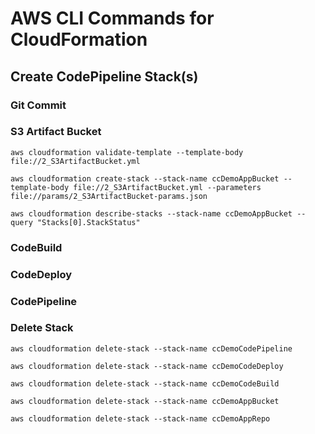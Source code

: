 # AWS CLI Commands for CloudFormation #

## Create CodePipeline Stack(s) ##

### Git Commit ###

### S3 Artifact Bucket ###

```
aws cloudformation validate-template --template-body file://2_S3ArtifactBucket.yml 

aws cloudformation create-stack --stack-name ccDemoAppBucket --template-body file://2_S3ArtifactBucket.yml --parameters file://params/2_S3ArtifactBucket-params.json 

aws cloudformation describe-stacks --stack-name ccDemoAppBucket --query "Stacks[0].StackStatus"
```

### CodeBuild ###


### CodeDeploy ###

### CodePipeline ###

### Delete Stack ###

```
aws cloudformation delete-stack --stack-name ccDemoCodePipeline

aws cloudformation delete-stack --stack-name ccDemoCodeDeploy

aws cloudformation delete-stack --stack-name ccDemoCodeBuild

aws cloudformation delete-stack --stack-name ccDemoAppBucket

aws cloudformation delete-stack --stack-name ccDemoAppRepo
```